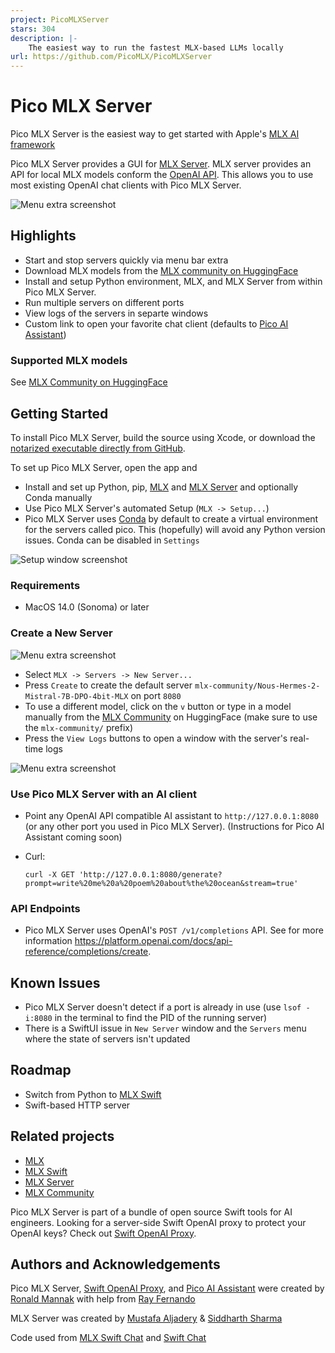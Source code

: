 ```yaml
---
project: PicoMLXServer
stars: 304
description: |-
    The easiest way to run the fastest MLX-based LLMs locally
url: https://github.com/PicoMLX/PicoMLXServer
---
```


# Pico MLX Server

Pico MLX Server is the easiest way to get started with Apple's [MLX AI framework](https://github.com/ml-explore/mlx)

Pico MLX Server provides a GUI for [MLX Server](https://github.com/mustafaaljadery/mlxserver). MLX server provides an API for local MLX models conform the [OpenAI API](https://platform.openai.com/docs/api-reference/completions/create). This allows you to use most existing OpenAI chat clients with Pico MLX Server.

![Menu extra screenshot](Images/menuExtra.png)

## Highlights

- Start and stop servers quickly via menu bar extra
- Download MLX models from the [MLX community on HuggingFace](https://huggingface.co/mlx-community)
- Install and setup Python environment, MLX, and MLX Server from within Pico MLX Server.
- Run multiple servers on different ports
- View logs of the servers in separte windows
- Custom link to open your favorite chat client (defaults to [Pico AI Assistant](https://apps.apple.com/us/app/pico-ai-copilot/id1668205047))

### Supported MLX models

See [MLX Community on HuggingFace](https://huggingface.co/mlx-community)

## Getting Started

To install Pico MLX Server, build the source using Xcode, or download the [notarized executable directly from GitHub](https://github.com/ronaldmannak/PicoMLXServer/tags).

To set up Pico MLX Server, open the app and 
- Install and set up Python, pip, [MLX](https://github.com/ml-explore/mlx) and [MLX Server](https://github.com/mustafaaljadery/mlxserver) and optionally Conda manually
- Use Pico MLX Server's automated Setup (`MLX -> Setup...`)
- Pico MLX Server uses [Conda](https://docs.conda.io/en/latest/) by default to create a virtual environment for the servers called pico. This (hopefully) will avoid any Python version issues. Conda can be disabled in `Settings`

![Setup window screenshot](Images/setup.png)

### Requirements
- MacOS 14.0 (Sonoma) or later

### Create a New Server

![Menu extra screenshot](Images/serverManager.png)

- Select `MLX -> Servers -> New Server...`
- Press `Create` to create the default server `mlx-community/Nous-Hermes-2-Mistral-7B-DPO-4bit-MLX` on port `8080`
- To use a different model, click on the `v` button or type in a model manually from the [MLX Community](https://huggingface.co/mlx-community) on HuggingFace (make sure to use the `mlx-community/` prefix)
- Press the `View Logs` buttons to open a window with the server's real-time logs


![Menu extra screenshot](Images/log.png)

### Use Pico MLX Server with an AI client

- Point any OpenAI API compatible AI assistant to `http://127.0.0.1:8080` (or any other port you used in Pico MLX Server). (Instructions for Pico AI Assistant coming soon)
- Curl:

  ```
  curl -X GET 'http://127.0.0.1:8080/generate?prompt=write%20me%20a%20poem%20about%the%20ocean&stream=true'
  ```

### API Endpoints

- Pico MLX Server uses OpenAI's `POST /v1/completions` API. See for more information https://platform.openai.com/docs/api-reference/completions/create.

## Known Issues

- Pico MLX Server doesn't detect if a port is already in use (use `lsof -i:8080` in the terminal to find the PID of the running server)
- There is a SwiftUI issue in `New Server` window and the `Servers` menu where the state of servers isn't updated

## Roadmap

- Switch from Python to [MLX Swift](https://github.com/ml-explore/mlx-swift)
- Swift-based HTTP server

## Related projects

- [MLX](https://github.com/ml-explore/mlx)
- [MLX Swift](https://github.com/ml-explore/mlx-swift)
- [MLX Server](https://github.com/mustafaaljadery/mlxserver)
- [MLX Community](https://huggingface.co/mlx-community)

Pico MLX Server is part of a bundle of open source Swift tools for AI engineers.
Looking for a server-side Swift OpenAI proxy to protect your OpenAI keys? Check out [Swift OpenAI Proxy](https://github.com/ronaldmannak/SwiftOpenAIProxy).

## Authors and Acknowledgements

Pico MLX Server, [Swift OpenAI Proxy](https://github.com/ronaldmannak/SwiftOpenAIProxy), and [Pico AI Assistant](https://apps.apple.com/us/app/pico-ai-copilot/id1668205047) were created by [Ronald Mannak](https://twitter.com/ronaldmannak) with help from [Ray Fernando](https://twitter.com/rayfernando1337/)

MLX Server was created by [Mustafa Aljadery](https://www.maxaljadery.com/) & [Siddharth Sharma](https://stanford.edu/~sidshr/)

Code used from [MLX Swift Chat](https://github.com/PreternaturalAI/mlx-swift-chat) and [Swift Chat](https://github.com/huggingface/swift-chat)


